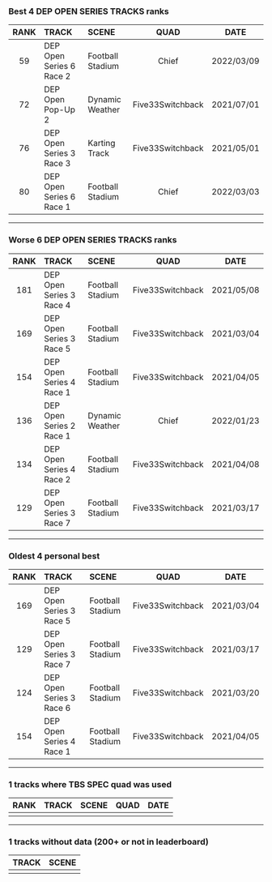 ### Best 4 DEP OPEN SERIES TRACKS ranks
|RANK|TRACK|SCENE|QUAD|DATE|
|:---:|:---|:---|:---:|:---:|
|59|DEP Open Series 6 Race 2|Football Stadium|Chief|2022/03/09|
|72|DEP Open Pop-Up 2|Dynamic Weather|Five33Switchback|2021/07/01|
|76|DEP Open Series 3 Race 3|Karting Track|Five33Switchback|2021/05/01|
|80|DEP Open Series 6 Race 1|Football Stadium|Chief|2022/03/03|
---
### Worse 6 DEP OPEN SERIES TRACKS ranks
|RANK|TRACK|SCENE|QUAD|DATE|
|:---:|:---|:---|:---:|:---:|
|181|DEP Open Series 3 Race 4|Football Stadium|Five33Switchback|2021/05/08|
|169|DEP Open Series 3 Race 5|Football Stadium|Five33Switchback|2021/03/04|
|154|DEP Open Series 4 Race 1|Football Stadium|Five33Switchback|2021/04/05|
|136|DEP Open Series 2 Race 1|Dynamic Weather|Chief|2022/01/23|
|134|DEP Open Series 4 Race 2|Football Stadium|Five33Switchback|2021/04/08|
|129|DEP Open Series 3 Race 7|Football Stadium|Five33Switchback|2021/03/17|
---
### Oldest 4 personal best
|RANK|TRACK|SCENE|QUAD|DATE|
|:---:|:---|:---|:---:|:---:|
|169|DEP Open Series 3 Race 5|Football Stadium|Five33Switchback|2021/03/04|
|129|DEP Open Series 3 Race 7|Football Stadium|Five33Switchback|2021/03/17|
|124|DEP Open Series 3 Race 6|Football Stadium|Five33Switchback|2021/03/20|
|154|DEP Open Series 4 Race 1|Football Stadium|Five33Switchback|2021/04/05|
---
### 1 tracks where TBS SPEC quad was used
|RANK|TRACK|SCENE|QUAD|DATE|
|:---:|:---|:---|:---:|:---:|
||||||
---
### 1 tracks without data (200+ or not in leaderboard)
|TRACK|SCENE|
|:---|:---|
|||
